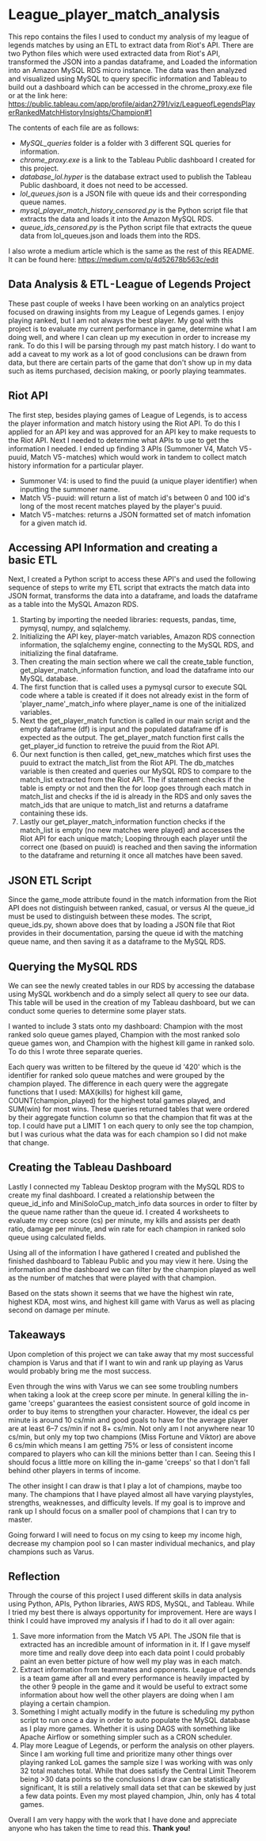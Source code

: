 # **League_player_match_analysis**

This repo contains the files I used to conduct my analysis of my league of legends matches by using an ETL to extract data from Riot's API.
There are two Python files which were used extracted data from Riot's API, transformed the JSON into a pandas dataframe, and Loaded the 
information into an Amazon MySQL RDS micro instance. The data was then analyzed and visualized using MySQL to query specific information and 
Tableau to build out a dashboard which can be accessed in the chrome_proxy.exe file or at the link here: 
https://public.tableau.com/app/profile/aidan2791/viz/LeagueofLegendsPlayerRankedMatchHistoryInsights/Champion#1

The contents of each file are as follows:
- _MySQL_queries_ folder is a folder with 3 different SQL queries for information.
- _chrome_proxy.exe_ is a link to the Tableau Public dashboard I created for this project.
- _database_lol.hyper_ is the database extract used to publish the Tableau Public dashboard, it does not need to be accessed.
- _lol_queues.json_ is a JSON file with queue ids and their corresponding queue names.
- _mysql_player_match_history_censored.py_ is the Python script file that extracts the data and loads it into the Amazon MySQL RDS.
- _queue_ids_censored.py_ is the Python script file that extracts the queue data from lol_queues.json and loads them into the RDS.

I also wrote a medium article which is the same as the rest of this README. It can be found here: https://medium.com/p/4d52678b563c/edit


## Data Analysis & ETL - League of Legends Project

These past couple of weeks I have been working on an analytics project focused on drawing insights from my League of Legends games. I enjoy
playing ranked, but I am not always the best player. My goal with this project is to evaluate my current performance in game, determine what
I am doing well, and where I can clean up my execution in order to increase my rank. To do this I will be parsing through my past match 
history. I do want to add a caveat to my work as a lot of good conclusions can be drawn from data, but there are certain parts of the game 
that don't show up in my data such as items purchased, decision making, or poorly playing teammates. 

## Riot API

The first step, besides playing games of League of Legends, is to access the player information and match history using the Riot API. To do 
this I applied for an API key and was approved for an API key to make requests to the Riot API. Next I needed to determine what APIs to use 
to get the information I needed. I ended up finding 3 APIs (Summoner V4, Match V5 - puuid, Match V5 - matches) which would work in tandem to 
collect match history information for a particular player.
- Summoner V4: is used to find the puuid (a unique player identifier) when inputting the summoner name.
- Match V5 - puuid: will return a list of match id's between 0 and 100 id's long of the most recent matches played by the player's puuid.
- Match V5 - matches: returns a JSON formatted set of match infomation for a given match id.

## Accessing API Information and creating a basic ETL

Next, I created a Python script to access these API's and used the following sequence of steps to write my ETL script that extracts the match 
data into JSON format, transforms the data into a dataframe, and loads the dataframe as a table into the MySQL Amazon RDS.

1. Starting by importing the needed libraries: requests, pandas, time, pymysql, numpy, and sqlalchemy.
2. Initializing the API key, player-match variables, Amazon RDS connection information, the sqlalchemy engine, connecting to the MySQL RDS, and 
initializing the final dataframe.
3. Then creating the main section where we call the create_table function, get_player_match_information function, and load the dataframe into 
our MySQL database.
4. The first function that is called uses a pymysql cursor to execute SQL code where a table is created if it does not already exist in the form 
of 'player_name'_match_info where player_name is one of the initialized variables.
5. Next the get_player_match function is called in our main script and the empty dataframe (df) is input and the populated dataframe df is 
expected as the output. The get_player_match function first calls the get_player_id function to retreive the puuid from the Riot API.
6. Our next function is then called, get_new_matches which first uses the puuid to extract the match_list from the Riot API. The db_matches 
variable is then created and queries our MySQL RDS to compare to the match_list extracted from the Riot API. The if statement checks if the table 
is empty or not and then the for loop goes through each match in match_list and checks if the id is already in the RDS and only saves the match_ids 
that are unique to match_list and returns a dataframe containing these ids.
7. Lastly our get_player_match_information function checks if the match_list is empty (no new matches were played) and accesses the Riot API for 
each unique match; Looping through each player until the correct one (based on puuid) is reached and then saving the information to the dataframe 
and returning it once all matches have been saved.

## JSON ETL Script

Since the game_mode attribute found in the match information from the Riot API does not distinguish between ranked, casual, or versus AI the queue_id 
must be used to distinguish between these modes. The script, queue_ids.py, shown above does that by loading a JSON file that Riot provides in their 
documentation, parsing the queue id with the matching queue name, and then saving it as a dataframe to the MySQL RDS.

## Querying the MySQL RDS

We can see the newly created tables in our RDS by accessing the database using MySQL workbench and do a simply select all query to see our data. This 
table will be used in the creation of my Tableau dashboard, but we can conduct some queries to determine some player stats.

I wanted to include 3 stats onto my dashboard: Champion with the most ranked solo queue games played, Champion with the most ranked solo queue games 
won, and Champion with the highest kill game in ranked solo. To do this I wrote three separate queries.

Each query was written to be filtered by the queue id '420' which is the identifier for ranked solo queue matches and were grouped by the champion 
played. The difference in each query were the aggregate functions that I used: MAX(kills) for highest kill game, COUNT(champion_played) for the 
highest total games played, and SUM(win) for most wins. These queries returned tables that were ordered by their aggregate function column so that 
the champion that fit was at the top. I could have put a LIMIT 1 on each query to only see the top champion, but I was curious what the data was for 
each champion so I did not make that change.

## Creating the Tableau Dashboard

Lastly I connected my Tableau Desktop program with the MySQL RDS to create my final dashboard. I created a relationship between the queue_id_info and
MiniSoloCup_match_info data sources in order to filter by the queue name rather than the queue id. I created 4 worksheets to evaluate my creep score (cs)
per minute, my kills and assists per death ratio, damage per minute, and win rate for each champion in ranked solo queue using calculated fields.

Using all of the information I have gathered I created and published the finished dashboard to Tableau Public and you may view it here. Using the 
information and the dashboard we can filter by the champion played as well as the number of matches that were played with that champion.

Based on the stats shown it seems that we have the highest win rate, highest KDA, most wins, and highest kill game with Varus as well as placing second 
on damage per minute.

## Takeaways

Upon completion of this project we can take away that my most successful champion is Varus and that if I want to win and rank up playing as Varus would 
probably bring me the most success.

Even through the wins with Varus we can see some troubling numbers when taking a look at the creep score per minute. In general killing the in-game 'creeps'
guarantees the easiest consistent source of gold income in order to buy items to strengthen your character. However, the ideal cs per minute is around 
10 cs/min and good goals to have for the average player are at least 6–7 cs/min if not 8+ cs/min. Not only am I not anywhere near 10 cs/min, but only my 
top two champions (Miss Fortune and Viktor) are above 6 cs/min which means I am getting 75% or less of consistent income compared to players who can kill 
the minions better than I can. Seeing this I should focus a little more on killing the in-game 'creeps' so that I don't fall behind other players in terms 
of income.

The other insight I can draw is that I play a lot of champions, maybe too many. The champions that I have played almost all have varying playstyles, 
strengths, weaknesses, and difficulty levels. If my goal is to improve and rank up I should focus on a smaller pool of champions that I can try to master.

Going forward I will need to focus on my csing to keep my income high, decrease my champion pool so I can master individual mechanics, and play champions 
such as Varus.

## Reflection

Through the course of this project I used different skills in data analysis using Python, APIs, Python libraries, AWS RDS, MySQL, and Tableau. While I 
tried my best there is always opportunity for improvement. Here are ways I think I could have improved my analysis if I had to do it all over again:

1. Save more information from the Match V5 API. The JSON file that is extracted has an incredible amount of information in it. If I gave myself more time 
and really dove deep into each data point I could probably paint an even better picture of how well my play was in each match.
2. Extract information from teammates and opponents. League of Legends is a team game after all and every performance is heavily impacted by the other
9 people in the game and it would be useful to extract some information about how well the other players are doing when I am playing a certain champion.
3. Something I might actually modify in the future is scheduling my python script to run once a day in order to auto populate the MySQL database as I play
more games. Whether it is using DAGS with something like Apache Airflow or something simpler such as a CRON scheduler.
4. Play more League of Legends, or perform the analysis on other players. Since I am working full time and prioritize many other things over playing ranked 
LoL games the sample size I was working with was only 32 total matches total. While that does satisfy the Central Limit Theorem being >30 data points so 
the conclusions I draw can be statistically significant, It is still a relatively small data set that can be skewed by just a few data points. Even my most 
played champion, Jhin, only has 4 total games.

Overall I am very happy with the work that I have done and appreciate anyone who has taken the time to read this. **Thank you!**
